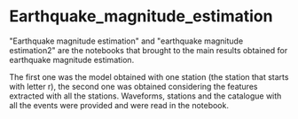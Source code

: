 # Earthquake_magnitude_estimation
"Earthquake magnitude estimation" and "earthquake magnitude estimation2" are the notebooks 
that brought to the main results obtained for earthquake magnitude estimation. 

The first one was the model obtained with one station (the station that starts with letter r),
the second one was obtained considering the features extracted with all the stations.
Waveforms, stations and the catalogue with all the events were provided and were read in the notebook.
